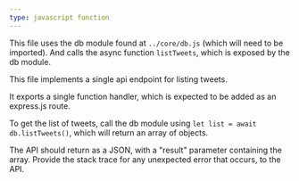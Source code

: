 ```yaml
---
type: javascript function
---
```


This file uses the db module found at `../core/db.js` (which will need to be imported).
And calls the async function `listTweets`, which is exposed by the db module.

This file implements a single api endpoint for listing tweets.

It exports a single function handler, which is expected to be added as an express.js route.

To get the list of tweets, call the db module using `let list = await db.listTweets()`, which will return an array of objects.

The API should return as a JSON, with a "result" parameter containing the array.
Provide the stack trace for any unexpected error that occurs, to the API.